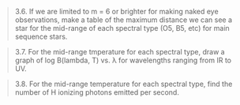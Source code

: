 >3.6. If we are limited to m = 6 or brighter for making naked eye observations, make a table of the maximum distance we can see a star for the mid-range of each spectral type (O5, B5, etc) for main sequence stars.

>3.7. For the mid-range tmperature for each spectral type, draw a graph of log B(lambda, T) vs. &lambda; for wavelengths ranging from IR to UV.

>3.8. For the mid-range temperature for each spectral type, find the number of H ionizing photons emitted per second.
